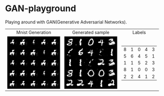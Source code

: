 # GAN-playground
Playing around with GAN(Generative Adversarial Networks).

<table align='center'>
<tr align='center'>
<td> Mnist Generation </td>
<td> Generated sample </td>
<td> Labels </td>
</tr>
<tr>
<td><img src = '/sample_images/animation.gif'>
<td><img src = '/sample_images/final.png'> 
<td>
  <table align='center'>
<tr align='center'><td>8</td> <td>1</td> <td>0</td> <td>4</td><td>3</td></tr>
<tr align='center'><td>5</td> <td>6</td> <td>4</td> <td>5</td> <td>1</td></tr>
<tr align='center'><td>1</td> <td>1</td> <td>5</td> <td>2</td> <td>3</td> </tr>
<tr align='center'><td>8</td> <td>1</td> <td>0</td> <td>0</td> <td>3</td> </tr>
<tr align='center'><td>2</td> <td>2</td> <td>4</td> <td>1</td> <td>2</td> </tr>
      </table>
</td>
</tr>
</table>
